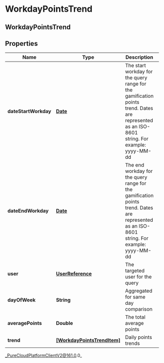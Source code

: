 # WorkdayPointsTrend

## WorkdayPointsTrend

## Properties

|Name | Type | Description | Notes|
|------------ | ------------- | ------------- | -------------|
| **dateStartWorkday** | [**Date**](Date) | The start workday for the query range for the gamification points trend. Dates are represented as an ISO-8601 string. For example: yyyy-MM-dd | [optional] |
| **dateEndWorkday** | [**Date**](Date) | The end workday for the query range for the gamification points trend. Dates are represented as an ISO-8601 string. For example: yyyy-MM-dd | [optional] |
| **user** | [**UserReference**](UserReference) | The targeted user for the query | [optional] |
| **dayOfWeek** | **String** | Aggregated for same day comparison | [optional] |
| **averagePoints** | **Double** | The total average points | [optional] |
| **trend** | [**[WorkdayPointsTrendItem]**](WorkdayPointsTrendItem) | Daily points trends | [optional] |



_PureCloudPlatformClientV2@161.0.0_

